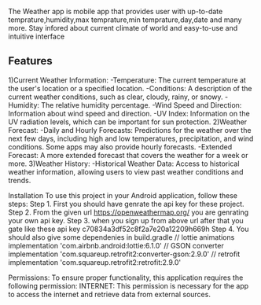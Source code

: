 The Weather app is mobile app that provides user with up-to-date temprature,humidity,max temprature,min temprature,day,date and many more.
Stay infored about current climate of world and easy-to-use and intuitive interface

## Features
1)Current Weather Information:
-Temperature: The current temperature at the user's location or a specified location.
-Conditions: A description of the current weather conditions, such as clear, cloudy, rainy, or snowy.
-Humidity: The relative humidity percentage.
-Wind Speed and Direction: Information about wind speed and direction.
-UV Index: Information on the UV radiation levels, which can be important for sun protection.
2)Weather Forecast:
-Daily and Hourly Forecasts: Predictions for the weather over the next few days, including high and low temperatures, precipitation, and wind conditions. Some apps may also provide hourly forecasts.
-Extended Forecast: A more extended forecast that covers the weather for a week or more.
3)Weather History:
-Historical Weather Data: Access to historical weather information, allowing users to view past weather conditions and trends.

Installation
 To use this project in your Android application, follow these steps:
 Step 1. First you should have genrate the api key for these project. 
 Step 2. From the given url https://openweathermap.org/ you are genrating your own api key.
 Step 3. when you sign up from above url after that you gate like these api key c70834a3df52c8f2a7e20a12209h669h
 Step 4. You should also give some dependenies in build.gradle
         //  lottie animations
         implementation 'com.airbnb.android:lottie:6.1.0'
        // GSON converter
        implementation 'com.squareup.retrofit2:converter-gson:2.9.0'
        // retrofit
        implementation 'com.squareup.retrofit2:retrofit:2.9.0'

Permissions: To ensure proper functionality, this application requires the following permission: INTERNET: This permission is necessary for the app to access the internet and retrieve data from external sources.
